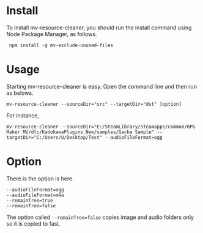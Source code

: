 
# Install
To install mv-resource-cleaner, you should run the install command using Node Package Manager, as follows.

```shell
 npm install -g mv-exclude-unused-files
```

# Usage
Starting mv-resource-cleaner is easy. Open the command line and then run as belows.

```shell
mv-resource-cleaner --sourceDir="src" --targetDir="dst" [option]
```

For instance,

```shell
mv-resource-cleaner --sourceDir="E:/SteamLibrary/steamapps/common/RPG Maker MV/dlc/KadokawaPlugins_New/samples/Gacha Sample" --targetDir="C:/Users/U/Desktop/Test" --audioFileFormat=ogg
```

# Option
There is the option is here. 

```
--audioFileFormat=ogg
--audioFileFormat=m4a
--remainTree=true
--remainTree=false
```

The option called ```--remainTree=false``` copies image and audio folders only so it is copied to fast.